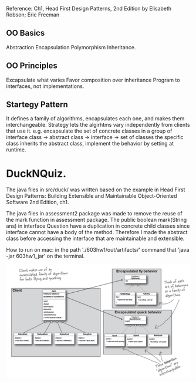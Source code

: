 Reference:
Ch1, Head First Design Patterns, 2nd Edition by Elisabeth Robson; Eric Freeman
## OO Basics
Abstraction
Encapsulation
Polymorphism
Inheritance.

## OO Principles
Excapsulate what varies
Favor composition over inheritance
Program to interfaces, not implementations.

## Startegy Pattern
It defines a family of algorithms,
encapsulates each one,
and makes them interchangeable.
Strategy lets the algirhtms vary independently from clients that use it.
e.g. encapsulate the set of concrete classes in a group of interface class -> abstract class -> interface -> set of classes the specific class inherits the abstract class, implement the behavior by setting at runtime.

# DuckNQuiz.
The java files in src/duck/ was written based on the example in Head First Design Patterns: Building Extensible and Maintainable Object-Oriented Software 2nd Edition, ch1.

The java files in assessment2 package was made to remove the reuse of the mark function in assessment package.
The public boolean mark(String ans) in interface Question have a duplication in concrete child classes since interface cannot have a body of the method.
Therefore I made the abstract class before accessing the interface that are maintainable and extensible.

How to run on mac: in the path './603hw1/out/artifacts/' command that 'java -jar 603hw1_jar' on the terminal.

![Image of class diagram](class_diagram.png)
